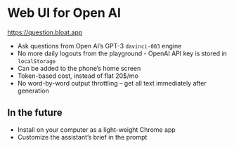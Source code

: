 # Web UI for Open AI

https://question.bloat.app

- Ask questions from Open AI’s GPT-3 `davinci-003` engine
- No more daily logouts from the playground - OpenAI API key is stored in `localStorage`
- Can be added to the phone’s home screen
- Token-based cost, instead of flat 20$/mo
- No word-by-word output throttling – get all text immediately after generation

## In the future
- Install on your computer as a light-weight Chrome app
- Customize the assistant’s brief in the prompt
